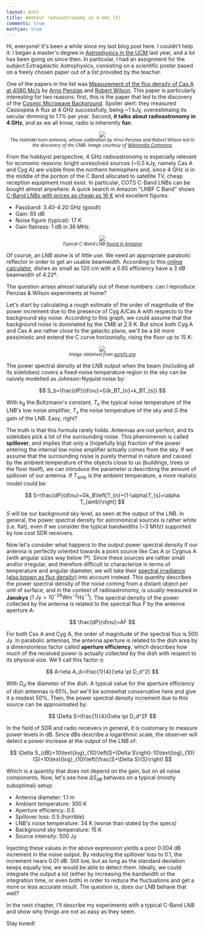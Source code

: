 ```yaml
---
layout: post
title: Amateur radioastronomy in 4 GHz (I)
comments: true
mathjax: true
---
```


Hi, everyone! It's been a while since my last blog post here. I couldn't help it: I began a master's degree in [Astrophysics in the UCM](https://www.ucm.es/masterastrofisica) last year, and a lot has been going on since then. In particular, I had an assignment for the subject Extragalactic Astrophysics, consisting on a scientific poster based on a freely chosen paper out of a list provided by the teacher.

One of the papers in the list was [Measurement of the flux density of Cas A at 4080 Mc/s](http://adsabs.harvard.edu/full/1965ApJ...142.1149P) by [Arno Penzias](https://es.wikipedia.org/wiki/Arno_Allan_Penzias) and [Robert Wilson](https://en.wikipedia.org/wiki/Robert_Woodrow_Wilson). This paper is particularly interesting for two reasons: first, this is the paper that led to the discovery of the [Cosmic Microwave Background](https://en.wikipedia.org/wiki/Cosmic_microwave_background). Spoiler alert: they measured Cassiopeia A flux at 4 GHz successfully, being ~1 kJy, overestimaing its secular dimming to 1.1% per year. Second, **it talks about radioastronomy in 4 GHz**, and as we all know, radio is inherently **fun**.
<center><img src="{{ site.baseurl }}/images/holmdel.jpg" /> </center>
<center><small><em>The Holmdel horn antenna, whose calibration by Arno Penzias and Robert Wilson led to the discovery of the CMB. Image courtesy of <a href="https://commons.wikimedia.org/wiki/File:Bell_Labs_Horn_Antenna_Crawford_Hill_NJ.jpg">Wikimedia Commons</a></em></small></center>
<!--more-->

From the hobbyist perspective, 4 GHz radioastronomy is especially relevant for economic reasons: bright unresolved sources (~0.5 kJy, namely Cas A and Cyg A) are visible from the northern hemisphere and, since 4 GHz is in the middle of the portion of the C Band allocated to satellite TV, cheap reception equipment must exist. In particular, COTS C-Band LNBs can be bought almost anywhere. A quick search in Amazon "LNBF C Band" shows [C-Band LNBs with prices as cheap as 16 €](https://www.amazon.es/Sharplace-C-Banda-POLARITY-VOLTAGE-SWITCHINH/dp/B07BZG11X8/ref=sr_1_1?__mk_es_ES=%C3%85M%C3%85%C5%BD%C3%95%C3%91&dchild=1&keywords=lnbf+c+band&qid=1601732683&sr=8-1) and excellent figures:

* Passband: 3.40-4.20 GHz (good!)
* Gain: 65 dB
* Noise figure (typical): 17 K
* Gain flatness: 1 dB in 36 MHz.

<center><img src="{{ site.baseurl }}/images/lnb.jpg" /></center>
<center><small><em>Typical C-Band LNB <a href="https://www.amazon.es/High-Performance-C-band-PLL-LNBF/dp/B00HVM6LFS">found in Amazon</a></em></small></center>

Of course, an LNB alone is of little use. We need an appropriate parabolic reflector in order to get an usable beamwidth. According to this [online calculator](https://www.satsig.net/pointing/antenna-beamwidth-calculator.htm), dishes as small as 120 cm with a 0.65 efficiency have a 3 dB beamwidth of 4.22º.

The question arises almost naturally out of these numbers: can I reproduce Penzias & Wilson experiments at home? 

Let's start by calculating a rough estimate of the order of magnitude of the power increment due to the presence of Cyg A/Cas A with respecto to the background sky noise. According to this graph, we could assume that the background noise is dominated by the CMB at 2.9 K. But since both Cyg A and Cas A are rather close to the galactic plane, we'll be a bit more pessimistic and extend the C curve horizontally, rising the floor up to 15 K:

<center><img src="{{ site.baseurl }}/images/noises2.gif" /></center>
<center><small><em>Image obtained from <a href="https://azrefs.org/recommendation-itu-r-p-372-8-radio-noise.html">azrefs.org</a></em></small></center>

The power spectral density at the LNB output when the beam (including all its sidelobes) covers a fixed-noise temperature region in the sky can be naively modelled as Johnson-Nyquist noise by:

$$
S_b=\frac{dP}{d\nu}=G(k_BT_{n}+k_BT_{s})
$$

With $k_B$ the Boltzmann's constant, $T_n$ the typical noise temperature of the LNB's low noise amplifier, $T_s$ the noise temperature of the sky and $G$ the gain of the LNB. Easy, right? 

The truth is that this formula rarely holds. Antennas are not perfect, and its sidelobes pick a lot of the surrounding noise. This phenomenon is called **spillover**, and implies that only a (hopefully big) fraction of the power entering the internal low noise amplifier actually comes from the sky. If we assume that the surrounding noise is purely thermal in nature and caused by the ambient temperature of the objects close to us (buildings, trees or the floor itself), we can introduce the parameter $\alpha$ describing the amount of spillover of our antenna. If $T_{amb}$ is the ambient temperature, a more realistic model could be:

$$
S=\frac{dP}{d\nu}=Gk_B\left[T_{n}+(1-\alpha)T_{s}+\alpha T_{amb}\right]
$$

$S$ will be our background sky level, as seen at the output of the LNB. In general, the power spectral density for astronomical sources is rather white (i.e. flat), even if we consider the typical bandwidths (~3 MHz) supported by low cost SDR receivers.

Now let's consider what happens to the output power spectral density if our antenna is perfectly oriented towards a point source like Cas A or Cygnus A (with angular sizes way below 1º). Since these sources are rather small and/or irregular, and therefore difficult to characterize in terms of temperature and angular diameter, we will take their [spectral irradiance (also known as flux density)](https://en.wikipedia.org/wiki/Irradiance#Spectral_irradiance) into account instead. This quantity describes the power spectral density of the noise coming from a distant object per unit of surface, and in the context of radioastronomy, is usually measured in **Janskys** ($1\text{ Jy}=10^{-26}\text{W}\text{m}^{-2}\text{Hz}^{-1}$). The spectral density of the power collected by the antenna is related to the spectral flux $F$ by the antenna aperture $A$:

$$
\frac{dP}{d\nu}=AF
$$

For both Cas A and Cyg A, the order of magnitude of the spectral flux is 500 Jy. In parabolic antennas, the antenna aperture is related to the dish area by a dimensionless factor called **aperture efficiency**, which describes how much of the received power is actually collected by the dish with respect to its physical size. We'll call this factor $\eta$:

$$
A=\eta A_d=\frac{1}{4}{\eta \pi D_d^2}
$$

With $D_d$ the diameter of the dish. A typical value for the aperture efficiency of dish antennas is 65%, but we'll be somewhat conservative here and give it a modest 50%. Then, the power spectral density increment due to this source can be approximated by:

$$
\Delta S=\frac{1}{4}G\eta \pi D_d^2F
$$

In the field of SDR and radio receivers in general, it is customary to measure power levels in dB. Since dBs describe a logarithmic scale, the observer will detect a power increase at the output of the LNB of:

$$
\Delta S_{dB}=10\text{log}_{10}\left(S+\Delta S\right)-10\text{log}_{10}(S)=10\text{log}_{10}\left(\frac{S+\Delta S}{S}\right)
$$

Which is a quantity that does not depend on the gain, but on all noise components. Now, let's see how $\Delta S_{dB}$ behaves on a typical (mostly suboptimal) setup:

* Antenna diameter: $1.1 \text{ m}$
* Ambient temperature: $300\text{ K}$
* Aperture efficiency: $0.5$
* Spillover loss: $0.5$ (horrible)
* LNB's noise temperature: $34\text{ K}$ (worse than stated by the specs)
* Background sky temperature: $15 \text{ K}$
* Source intensity: $500\text{ Jy}$

Injecting these values in the above expression yields a poor 0.004 dB increment in the noise output. By reducing the spillover loss to 0.1, the increment nears 0.01 dB. Still low, but as long as the standard deviation keeps equally low, we would be able to detect them. Ideally, we could integrate the output a lot (either by increasing the bandwidth or the integration time, or even both) in order to reduce the fluctuations and get a more or less accurate result. The question is, does our LNB behave that well?

In the next chapter, I'll describe my experiments with a typical C-Band LNB and show why things are not as easy as they seem.

Stay tuned!


